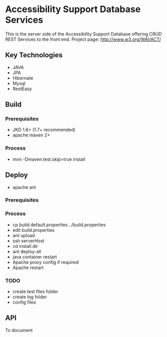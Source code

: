 # Accessibility Support Database Services

This is the server side of the Accessibility Support Database offering CRUD REST Services to the front end.
Project page: http://www.w3.org/WAI/ACT/

## Key Technologies
+ JAVA
+ JPA
+ Hibernate
+ Mysql
+ RestEasy


## Build

### Prerequisites 
+ JKD 1.6+ (1.7+ recommended)
+ apache maven 2+


### Process 

+ mvn -Dmaven.test.skip=true install

## Deploy

+ apache ant

### Prerequisites 

### Process 

+ cp build.default.properties ../build.properties
+ edit build.properties
+ ant upload
+ ssh serverHost 
+ cd install.dir
+ ant deploy-all
+ java container restart
+ Apache proxy config if required 
+ Apache restart 

### TODO

+ create test files folder
+ create log folder
+ config files

## API

To document

